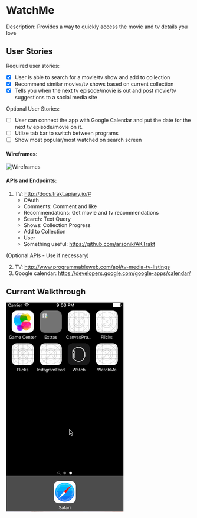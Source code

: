 # WatchMe

Description: Provides a way to quickly access the movie and tv details you love 

## User Stories

Required user stories: 
- [X] User is able to search for a movie/tv show and add to collection
- [X] Recommend similar movies/tv shows based on current collection 
- [X] Tells you when the next tv episode/movie is out and post movie/tv suggestions to a social media site 

Optional User Stories:
- [ ] User can connect the app with Google Calendar and put the date for the next tv episode/movie on it.
- [ ] Utlize tab bar to switch between programs
- [ ] Show most popular/most watched on search screen 

#### Wireframes:
<img src = 'http://i.imgur.com/U9l5nGt.jpg' title='Wireframes' width='300' alt='Wireframes' />

#### APIs and Endpoints:

1. TV: http://docs.trakt.apiary.io/#
   - OAuth
   - Comments: Comment and like 
   - Recommendations: Get movie and tv recommendations 
   - Search: Text Query
   - Shows: Collection Progress
   - Add to Collection 
   - User
   - Something useful: https://github.com/arsonik/AKTrakt 

(Optional APIs - Use if necessary) 

2. TV: http://www.programmableweb.com/api/tv-media-tv-listings
3. Google calendar: https://developers.google.com/google-apps/calendar/

## Current Walkthrough 

<img src = 'https://raw.githubusercontent.com/Codepath-Final-Project/WatchMe/master/Walkthrough.gif'>
